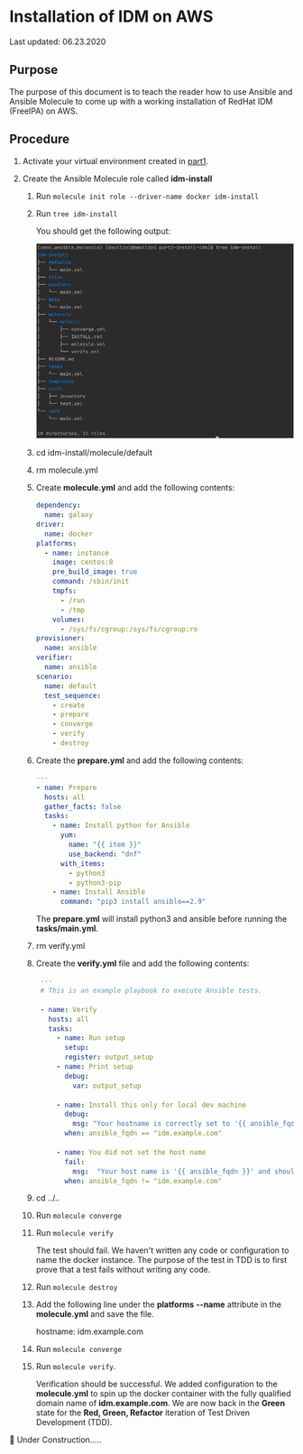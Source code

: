 # Installation of IDM on AWS

Last updated: 06.23.2020

## Purpose

The purpose of this document is to teach the reader how to use
Ansible and Ansible Molecule to come up with a working installation
of RedHat IDM (FreeIPA) on AWS.

## Procedure
1. Activate your virtual environment created in
[part1](../part1-setup-environment).
  
1. Create the Ansible Molecule role called **idm-install**

    1. Run `molecule init role --driver-name docker idm-install`
    1. Run `tree idm-install`
    
        You should get the following output:
        
        ![tree output idm role](../images/initial-idm-install-molecule-role-tree-output.png)

    1. cd idm-install/molecule/default
    1. rm molecule.yml
    1. Create **molecule.yml** and add the following contents:
    
        ```yaml
        dependency:
          name: galaxy
        driver:
          name: docker
        platforms:
          - name: instance
            image: centos:8
            pre_build_image: true
            command: /sbin/init
            tmpfs:
              - /run
              - /tmp
            volumes:
              - /sys/fs/cgroup:/sys/fs/cgroup:ro
        provisioner:
          name: ansible
        verifier:
          name: ansible
        scenario:
          name: default
          test_sequence:
            - create
            - prepare
            - converge
            - verify
            - destroy

        ```
     
     1. Create the **prepare.yml** and add the following
     contents:
     
         ```yaml
         ---
         - name: Prepare
           hosts: all
           gather_facts: false
           tasks:
             - name: Install python for Ansible
               yum:
                 name: "{{ item }}"
                 use_backend: "dnf"
               with_items:
                 - python3
                 - python3-pip
             - name: Install Ansible
               command: "pip3 install ansible==2.9"
         ```
         The **prepare.yml** will install python3 and 
         ansible before running the **tasks/main.yml**.   

      1. rm verify.yml
      1. Create the **verify.yml** file and add the following contents:
      
          ```yaml
           ---
           # This is an example playbook to execute Ansible tests.
           
           - name: Verify
             hosts: all
             tasks:
               - name: Run setup
                 setup:
                 register: output_setup
               - name: Print setup
                 debug:
                   var: output_setup
           
               - name: Install this only for local dev machine
                 debug:
                   msg: "Your hostname is correctly set to '{{ ansible_fqdn }}'."
                 when: ansible_fqdn == "idm.example.com"
           
               - name: You did not set the host name
                 fail:
                   msg:  "Your host name is '{{ ansible_fqdn }}' and should be 'idm.example.com'"
                 when: ansible_fqdn != "idm.example.com"

          ``` 
         
      1. cd ../..
      1. Run `molecule converge`
      1. Run `molecule verify`

            The test should fail.  We haven't written any
            code or configuration to name the docker instance.
            The purpose of the test in TDD is to
            first prove that a test fails without writing any
            code.
      1. Run `molecule destroy`
      1. Add the following line under the **platforms**
        **--name** attribute in the **molecule.yml** and
        save the file.
        
            hostname: idm.example.com
      1. Run `molecule converge`
      1. Run `molecule verify`.  
        
            Verification should
            be successful.  We added configuration to the
            **molecule.yml** to spin up the docker
            container with the fully qualified domain
            name of **idm.example.com**. We are now
            back in the **Green** state for the
            **Red, Green, Refactor** iteration of Test
            Driven Development (TDD).
        
        
        
  
:construction: Under Construction.....